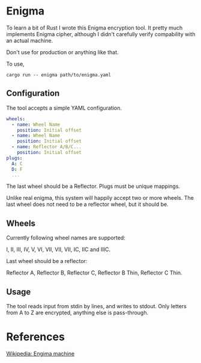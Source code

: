 # Enigma

To learn a bit of Rust I wrote this Enigma encryption tool. It pretty much implements Enigma cipher, although I didn't
carefully verify compability with an actual machine.

Don't use for production or anything like that.

To use, 

```
cargo run -- enigma path/to/enigma.yaml
```

## Configuration

The tool accepts a simple YAML configuration. 

```yml
wheels:
  - name: Wheel Name
    position: Initial offset
  - name: Wheel Name
    position: Initial offset
  - name: Reflector A/B/C...
    position: Initial offset
plugs:
  A: C
  D: F
  ...
```

The last wheel should be a Reflector. Plugs must be unique mappings.

Unlike real enigma, this system will happily accept two or more wheels. The last wheel does not need to be
a reflector wheel, but it should be.

## Wheels

Currently following wheel names are supported:

I, II, III, IV, V, VI, VII, VII, VII, IC, IIC and IIIC.

Last wheel should be a reflector:

Reflector A, Reflector B, Reflector C, Reflector B Thin, Reflector C Thin.

## Usage

The tool reads input from stdin by lines, and writes to stdout. Only letters from A to Z are encrypted, anything else
is pass-through.

# References

[Wikipedia: Engima machine](https://en.wikipedia.org/wiki/Enigma_machine)
